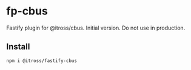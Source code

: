# fp-cbus

Fastify plugin for @itross/cbus.
Initial version. Do not use in production.

## Install

```bash
npm i @itross/fastify-cbus
```

